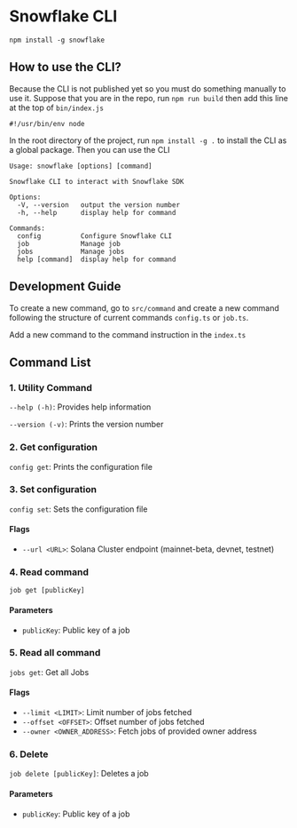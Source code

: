 # Snowflake CLI

`npm install -g snowflake`

## How to use the CLI?

Because the CLI is not published yet so you must do something manually to use it. Suppose that you are in the repo, run `npm run build` then add this line at the top of `bin/index.js`

```
#!/usr/bin/env node
```

In the root directory of the project, run `npm install -g .` to install the CLI as a global package. Then you can use the CLI

```
Usage: snowflake [options] [command]

Snowflake CLI to interact with Snowflake SDK

Options:
  -V, --version   output the version number
  -h, --help      display help for command

Commands:
  config          Configure Snowflake CLI
  job             Manage job
  jobs            Manage jobs
  help [command]  display help for command
```

## Development Guide

To create a new command, go to `src/command` and create a new command following the structure of current commands `config.ts` or `job.ts`.

Add a new command to the command instruction in the `index.ts`

## Command List

### 1. Utility Command

`--help (-h)`: Provides help information

`--version (-v)`: Prints the version number

### 2. Get configuration

`config get`: Prints the configuration file

### 3. Set configuration

`config set`: Sets the configuration file

#### Flags

- `--url <URL>`: Solana Cluster endpoint (mainnet-beta, devnet, testnet)

### 4. Read command

`job get [publicKey]`

#### Parameters

- `publicKey`: Public key of a job

### 5. Read all command

`jobs get`: Get all Jobs

#### Flags

- `--limit <LIMIT>`: Limit number of jobs fetched
- `--offset <OFFSET>`: Offset number of jobs fetched
- `--owner <OWNER_ADDRESS>`: Fetch jobs of provided owner address

### 6. Delete

`job delete [publicKey]`: Deletes a job

#### Parameters

- `publicKey`: Public key of a job
